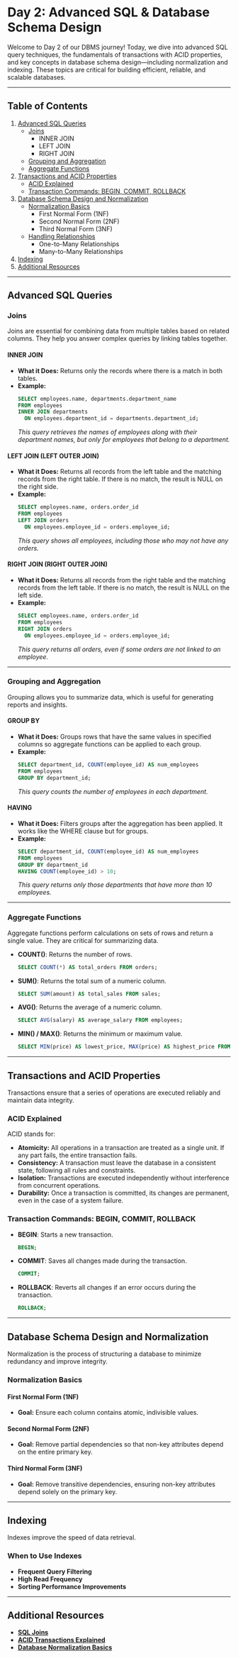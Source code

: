 # Day 2: Advanced SQL & Database Schema Design

Welcome to Day 2 of our DBMS journey! Today, we dive into advanced SQL query techniques, the fundamentals of transactions with ACID properties, and key concepts in database schema design—including normalization and indexing. These topics are critical for building efficient, reliable, and scalable databases.

---

## Table of Contents

1. [Advanced SQL Queries](#advanced-sql-queries)
   - [Joins](#joins)
     - INNER JOIN
     - LEFT JOIN
     - RIGHT JOIN
   - [Grouping and Aggregation](#grouping-and-aggregation)
   - [Aggregate Functions](#aggregate-functions)
2. [Transactions and ACID Properties](#transactions-and-acid-properties)
   - [ACID Explained](#acid-explained)
   - [Transaction Commands: BEGIN, COMMIT, ROLLBACK](#transaction-commands)
3. [Database Schema Design and Normalization](#database-schema-design-and-normalization)
   - [Normalization Basics](#normalization-basics)
     - First Normal Form (1NF)
     - Second Normal Form (2NF)
     - Third Normal Form (3NF)
   - [Handling Relationships](#handling-relationships)
     - One-to-Many Relationships
     - Many-to-Many Relationships
4. [Indexing](#indexing)
5. [Additional Resources](#additional-resources)

---

## Advanced SQL Queries

### Joins

Joins are essential for combining data from multiple tables based on related columns. They help you answer complex queries by linking tables together.

#### INNER JOIN
- **What it Does:** Returns only the records where there is a match in both tables.
- **Example:**
  ```sql
  SELECT employees.name, departments.department_name
  FROM employees
  INNER JOIN departments 
    ON employees.department_id = departments.department_id;
  ```
  *This query retrieves the names of employees along with their department names, but only for employees that belong to a department.*

#### LEFT JOIN (LEFT OUTER JOIN)
- **What it Does:** Returns all records from the left table and the matching records from the right table. If there is no match, the result is NULL on the right side.
- **Example:**
  ```sql
  SELECT employees.name, orders.order_id
  FROM employees
  LEFT JOIN orders 
    ON employees.employee_id = orders.employee_id;
  ```
  *This query shows all employees, including those who may not have any orders.*

#### RIGHT JOIN (RIGHT OUTER JOIN)
- **What it Does:** Returns all records from the right table and the matching records from the left table. If there is no match, the result is NULL on the left side.
- **Example:**
  ```sql
  SELECT employees.name, orders.order_id
  FROM employees
  RIGHT JOIN orders 
    ON employees.employee_id = orders.employee_id;
  ```
  *This query returns all orders, even if some orders are not linked to an employee.*

---

### Grouping and Aggregation

Grouping allows you to summarize data, which is useful for generating reports and insights.

#### GROUP BY
- **What it Does:** Groups rows that have the same values in specified columns so aggregate functions can be applied to each group.
- **Example:**
  ```sql
  SELECT department_id, COUNT(employee_id) AS num_employees
  FROM employees
  GROUP BY department_id;
  ```
  *This query counts the number of employees in each department.*

#### HAVING
- **What it Does:** Filters groups after the aggregation has been applied. It works like the WHERE clause but for groups.
- **Example:**
  ```sql
  SELECT department_id, COUNT(employee_id) AS num_employees
  FROM employees
  GROUP BY department_id
  HAVING COUNT(employee_id) > 10;
  ```
  *This query returns only those departments that have more than 10 employees.*

---

### Aggregate Functions

Aggregate functions perform calculations on sets of rows and return a single value. They are critical for summarizing data.

- **COUNT()**: Returns the number of rows.
  ```sql
  SELECT COUNT(*) AS total_orders FROM orders;
  ```
- **SUM()**: Returns the total sum of a numeric column.
  ```sql
  SELECT SUM(amount) AS total_sales FROM sales;
  ```
- **AVG()**: Returns the average of a numeric column.
  ```sql
  SELECT AVG(salary) AS average_salary FROM employees;
  ```
- **MIN() / MAX()**: Returns the minimum or maximum value.
  ```sql
  SELECT MIN(price) AS lowest_price, MAX(price) AS highest_price FROM products;
  ```

---

## Transactions and ACID Properties

Transactions ensure that a series of operations are executed reliably and maintain data integrity.

### ACID Explained

ACID stands for:
- **Atomicity:** All operations in a transaction are treated as a single unit. If any part fails, the entire transaction fails.
- **Consistency:** A transaction must leave the database in a consistent state, following all rules and constraints.
- **Isolation:** Transactions are executed independently without interference from concurrent operations.
- **Durability:** Once a transaction is committed, its changes are permanent, even in the case of a system failure.

### Transaction Commands: BEGIN, COMMIT, ROLLBACK

- **BEGIN**: Starts a new transaction.
  ```sql
  BEGIN;
  ```
- **COMMIT**: Saves all changes made during the transaction.
  ```sql
  COMMIT;
  ```
- **ROLLBACK**: Reverts all changes if an error occurs during the transaction.
  ```sql
  ROLLBACK;
  ```

---

## Database Schema Design and Normalization

Normalization is the process of structuring a database to minimize redundancy and improve integrity.

### Normalization Basics

#### First Normal Form (1NF)
- **Goal:** Ensure each column contains atomic, indivisible values.

#### Second Normal Form (2NF)
- **Goal:** Remove partial dependencies so that non-key attributes depend on the entire primary key.

#### Third Normal Form (3NF)
- **Goal:** Remove transitive dependencies, ensuring non-key attributes depend solely on the primary key.

---

## Indexing

Indexes improve the speed of data retrieval.

### When to Use Indexes
- **Frequent Query Filtering**
- **High Read Frequency**
- **Sorting Performance Improvements**

---

## Additional Resources

- **[SQL Joins](https://www.w3schools.com/sql/sql_join.asp)**
- **[ACID Transactions Explained](https://www.mongodb.com/resources/basics/databases/acid-transactions)**
- **[Database Normalization Basics](https://www.essentialsql.com/database-normalization/)**
